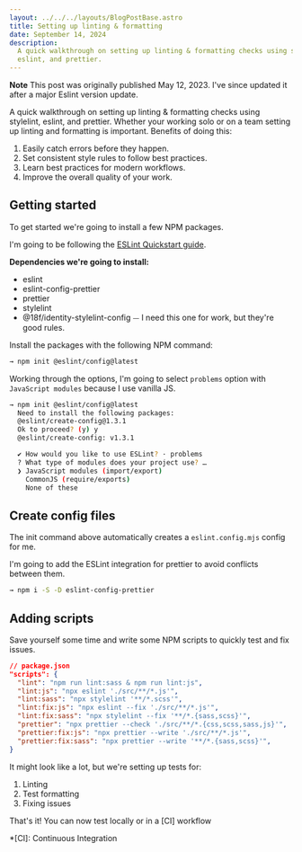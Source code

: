 ```yaml
---
layout: ../../../layouts/BlogPostBase.astro
title: Setting up linting & formatting
date: September 14, 2024
description:
  A quick walkthrough on setting up linting & formatting checks using stylelint,
  eslint, and prettier.
---
```


**Note**
This post was originally published May 12, 2023. I've since updated it after a major Eslint version update.

A quick walkthrough on setting up linting & formatting checks using stylelint,
eslint, and prettier. Whether your working solo or on a team setting up linting
and formatting is important. Benefits of doing this:

1. Easily catch errors before they happen.
1. Set consistent style rules to follow best practices.
1. Learn best practices for modern workflows.
1. Improve the overall quality of your work.

## Getting started

To get started we're going to install a few NPM packages.

I'm going to be following the [ESLint Quickstart guide](https://eslint.org/docs/latest/use/getting-started).

**Dependencies we're going to install:**

- eslint
- eslint-config-prettier
- prettier
- stylelint
- @18f/identity-stylelint-config ⏤ I need this one for work, but they're good rules.

Install the packages with the following NPM command:

```bash
→ npm init @eslint/config@latest
```

Working through the options, I'm going to select `problems` option with `JavaScript modules` because I use vanilla JS.

```bash
→ npm init @eslint/config@latest
  Need to install the following packages:
  @eslint/create-config@1.3.1
  Ok to proceed? (y) y
  @eslint/create-config: v1.3.1

  ✔ How would you like to use ESLint? · problems
  ? What type of modules does your project use? …
  ❯ JavaScript modules (import/export)
    CommonJS (require/exports)
    None of these
```

## Create config files

The init command above automatically creates a `eslint.config.mjs` config for me.

I'm going to add the ESLint integration for prettier to avoid conflicts between them.

```bash
→ npm i -S -D eslint-config-prettier
```

## Adding scripts

Save yourself some time and write some NPM scripts to quickly test and fix
issues.

```json
// package.json
"scripts": {
  "lint": "npm run lint:sass & npm run lint:js",
  "lint:js": "npx eslint './src/**/*.js'",
  "lint:sass": "npx stylelint '**/*.scss'",
  "lint:fix:js": "npx eslint --fix './src/**/*.js'",
  "lint:fix:sass": "npx stylelint --fix '**/*.{sass,scss}'",
  "prettier": "npx prettier --check './src/**/*.{css,scss,sass,js}'",
  "prettier:fix:js": "npx prettier --write './src/**/*.js'",
  "prettier:fix:sass": "npx prettier --write '**/*.{sass,scss}'",
}
```

It might look like a lot, but we're setting up tests for:

1. Linting
1. Test formatting
1. Fixing issues

That's it! You can now test locally or in a [CI] workflow

\*[CI]: Continuous Integration
